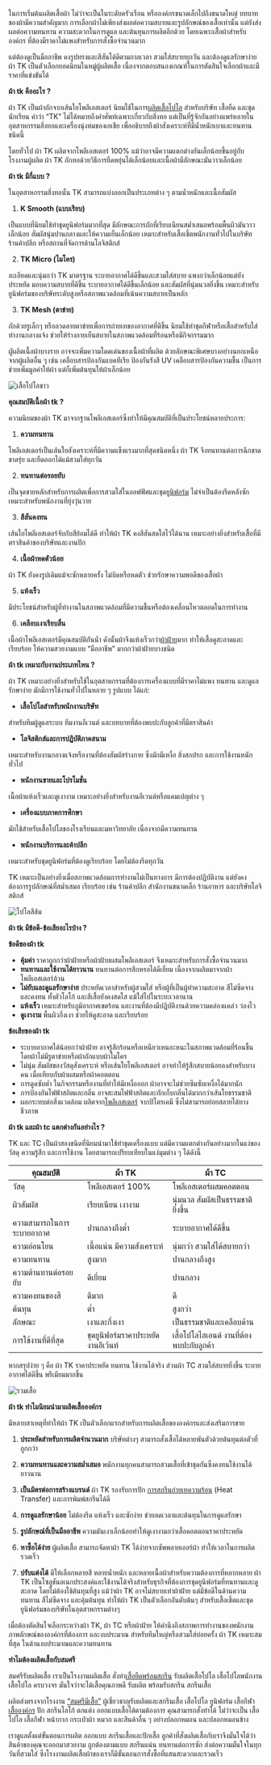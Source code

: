 ในการเริ่มต้นผลิตเสื้อผ้า ไม่ว่าจะเป็นในระดับครัวเรือน หรือองค์กรขนาดเล็กไปถึงขนาดใหญ่ บทบาทของผ้ามีความสำคัญมาก การเลือกผ้าไม่เพียงส่งผลต่อความสบายและรูปลักษณ์ของเสื้อเท่านั้น แต่ยังส่งผลต่อความทนทาน ความสะดวกในการดูแล และต้นทุนการผลิตอีกด้วย โดยเฉพาะเสื้อผ้าสำหรับองค์กร ที่ต้องมีราคาไม่แพงสำหรับการสั่งซื้อจำนวนมาก

แต่ต้องดูเป็นมืออาชีพ คงรูปทรงและสีสันได้ดีตามกาลเวลา สวมใส่สบายทุกวัน และต้องดูแลรักษาง่าย ผ้า TK เป็นตัวเลือกยอดนิยมในหมู่ผู้ผลิตเสื้อ เนื่องจากตอบสนองเกณฑ์ในการตัดสินใจเลือกผ้าและมีราคาที่แข่งขันได้

**ผ้า tk คืออะไร ?**

ผ้า TK เป็นผ้าถักจากเส้นใยโพลีเอสเตอร์ นิยมใช้ในการ[ผลิตเสื้อโปโล](/polo)
สำหรับบริษัท เสื้อยืด และชุดนักเรียน คำว่า “TK” ไม่ได้หมายถึงคำศัพท์เฉพาะเกี่ยวกับสิ่งทอ แต่เป็นที่รู้จักกันอย่างแพร่หลายในอุตสาหกรรมสิ่งทอและเครื่องนุ่งห่มของเอเชีย เพื่ออธิบายถึงผ้าสังเคราะห์ที่มีน้ำหนักเบาและทนทานชนิดนี้

โดยทั่วไป ผ้า TK ผลิตจากโพลีเอสเตอร์ 100% แม้ว่าอาจมีความแตกต่างกันเล็กน้อยขึ้นอยู่กับโรงงานผู้ผลิต ผ้า TK ถักทอด้วยวิธีการยืดหยุ่นได้เล็กน้อยและเนื้อผ้ามีลักษณะมันวาวเล็กน้อย

**ผ้า tk มีกี่แบบ ?**

ในอุตสาหกรรมสิ่งทอนั้น TK สามารถแบ่งออกเป็นประเภทต่าง ๆ ตามน้ำหนักและเนื้อสัมผัส 

1. **K Smooth (แบบเรียบ)**

เป็นแบบที่นิยมใช้ทำชุดยูนิฟอร์มมากที่สุด มีลักษณะการถักที่เรียบเนียนสม่ำเสมอพร้อมพื้นผิวมันวาวเล็กน้อย สัมผัสนุ่มปานกลางและให้ความเย็นเล็กน้อย เหมาะสำหรับเสื้อเชิ้ตพนักงานทั่วไปในบริษัท ร้านค้าปลีก หรือสถานที่จัดการด้านโลจิสติกส์

2. **TK Micro (ไมโคร)**

ละเอียดและนุ่มกว่า TK มาตรฐาน ระบายอากาศได้ดีขึ้นและสวมใส่สบาย แพงกว่าเล็กน้อยแต่ยังประหยัด มอบความสบายที่ดีขึ้น ระบายอากาศได้ดีขึ้นเล็กน้อย และสัมผัสที่นุ่มนวลยิ่งขึ้น เหมาะสำหรับยูนิฟอร์มของบริษัทระดับสูงหรือสภาพแวดล้อมที่เน้นความสบายเป็นหลัก 

3. **TK Mesh (ตาข่าย)**

ถักด้วยรูเล็กๆ หรือลวดลายตาข่ายเพื่อการถ่ายเทของอากาศที่ดีขึ้น นิยมใช้ทำชุดกีฬาหรือเสื้อสำหรับใส่ทำงานกลางแจ้ง ช่วยให้ร่างกายเย็นสบายในสภาพแวดล้อมที่ร้อนหรือมีกิจกรรมมาก

ผูัผลิตเนื้อผ้าบางราย อาจจะเพิ่มความโดดเด่นของเนื้อผ้าที่ผลิต ด้วยลักษณะพิเศษบางอย่างนอกเหนือจากผู้ผลิตอื่น ๆ เช่น เคลือบสารป้องกันแบคทีเรีย ป้องกันรังสี UV เคลือบสารป้องกันความชื้น เป็นการช่วยเพิ่มมูลค่าให้ผ้า แต่ก็เพิ่มต้นทุนให้ผ้าเล็กน้อย

![เสื้อโปโลขาว](/blog/what-is-tk-fabric-1.jpg)

**คุณสมบัติเนื้อผ้า tk ?**

ความนิยมของผ้า TK มาจากฐานโพลีเอสเตอร์ซึ่งทำให้มีคุณสมบัติที่เป็นประโยชน์หลายประการ:

1. **ความทนทาน**

โพลีเอสเตอร์เป็นเส้นใยสังเคราะห์ที่มีความแข็งแรงมากที่สุดชนิดหนึ่ง ผ้า TK จึงทนทานต่อการฉีกขาด ขาดรุ่ย และยืดออกได้แม้สวมใส่ทุกวัน

2. **ทนทานต่อรอยยับ**

เป็นจุดขายหลักสำหรับการผลิตเพื่อการสวมใส่ในออฟฟิศและชุด[ยูนิฟอร์ม](/uniform-advantages)
 ไม่จำเป็นต้องรีดหลังซัก เหมาะสำหรับพนักงานที่ยุ่งวุ่นวาย

3. **สีสันคงทน**

เส้นใยโพลีเอสเตอร์จับกับสีย้อมได้ดี ทำให้ผ้า TK คงสีสันสดใสไว้ได้นาน เหมาะอย่างยิ่งสำหรับเสื้อที่มีตราสินค้าของบริษัทและงานปัก

4. **เนื้อผ้าหดตัวน้อย**

ผ้า TK ยังคงรูปเดิมแม้จะซักหลายครั้ง ไม่บิดหรือหดตัว ช่วยรักษาความพอดีของเสื้อผ้า 

5. **แห้งเร็ว**

มีประโยชน์สำหรับผู้ที่ทำงานในสภาพแวดล้อมที่มีความชื้นหรือต้องเคลื่อนไหวตลอดในการทำงาน

6. **เคลือบเงาเรียบลื่น**

เนื้อผ้าโพลีเอสเตอร์มีคุณสมบัติกันน้ำ ดังนั้นผ้าจึงแห้งเร็วกว่า[ผ้าฝ้าย](/what-is-cotton)มาก ทำให้เสื้อดูสะอาดและเรียบร้อย ให้ความสวยงามแบบ “มืออาชีพ” มากกว่าผ้าฝ้ายบางชนิด

**ผ้า tk เหมาะกับงานประเภทไหน ?**

ผ้า TK เหมาะอย่างยิ่งสำหรับใช้ในอุตสาหกรรมที่ต้องการเครื่องแบบที่มีราคาไม่แพง ทนทาน และดูแลรักษาง่าย มักมีการใช้งานทั่วไปในหลาย ๆ รูปแบบ ได้แก่:

- **เสื้อโปโลสำหรับพนักงานบริษัท**

สำหรับทีมผู้ดูแลระบบ ทีมงานอีเวนต์ และบทบาทที่ต้องพบปะกับลูกค้าที่มีตราสินค้า

- **โลจิสติกส์และการปฏิบัติภาคสนาม**

เหมาะสำหรับงานกลางแจ้งหรืองานที่ต้องสัมผัสร่างกาย ซึ่งมักมีเหงื่อ สิ่งสกปรก และการใช้งานหนักทั่วไป

- **พนักงานขายและโปรโมชั่น**

เนื้อผ้าแห้งเร็วและดูเงางาม เหมาะอย่างยิ่งสำหรับงานอีเวนต์หรือแคมเปญต่าง ๆ 

- **เครื่องแบบภาคการศึกษา**

มักใช้สำหรับเสื้อโปโลของโรงเรียนและมหาวิทยาลัย เนื่องจากมีความทนทาน

- **พนักงานบริการและค้าปลีก**

เหมาะสำหรับชุดยูนิฟอร์มที่ต้องดูเรียบร้อย โดยไม่ต้องรีดทุกวัน

TK เหมาะเป็นอย่างยิ่งเมื่อสภาพแวดล้อมการทำงานไม่เป็นทางการ มีการต้องปฏิบัติงาน แต่ยังคงต้องการรูปลักษณ์ที่สม่ำเสมอ เรียบร้อย เช่น ร้านค้าปลีก สำนักงานขนาดเล็ก ร้านอาหาร และบริษัทโลจิสติกส์

![โปโลสีส้ม](/blog/what-is-tk-fabric-2.jpg)

**ผ้า tk มีข้อดี-ข้อเสียอะไรบ้าง ?**

**ข้อดีของผ้า tk**

- **คุ้มค่า** ราคาถูกกว่าผ้าฝ้ายหรือผ้าฝ้ายผสมโพลีเอสเตอร์ จึงเหมาะสำหรับการสั่งซื้อจำนวนมาก
- **ทนทานและใช้งานได้ยาวนาน** ทนทานต่อการสึกหรอได้ดีเยี่ยม เนื่องจากผลิตมาจากผ้าโพลีเอสเตอร์ล้วน
- **ไม่ยับและดูแลรักษาง่าย** ประหยัดเวลาสำหรับผู้สวมใส่ หรือผู้ที่เป็นผู้ทำความสะอาด
สีไม่ซีดจางและคงทน ทั้งตัวโลโก้ และสีเสื้อยังคงสดใส แม้ใส่ไปในระยะเวลานาน
- **แห้งเร็ว** เหมาะสำหรับภูมิอากาศเขตร้อน และงานที่ต้องมีปฏิบัติงานด้วยความคล่องแคล่ว ว่องไว
- **ดูเงางาม** พื้นผิวกึ่งเงา ช่วยให้ดูสะอาด และเรียบร้อย

**ข้อเสียของผ้า tk**

- ระบายอากาศได้น้อยกว่าผ้าฝ้าย อาจรู้สึกร้อนหรือเหนียวเหนอะหนะในสภาพแวดล้อมที่ร้อนชื้น โดยผ้าไม่มีรูตาข่ายหรือผ้าถักแบบผ้าไมโคร
- ไม่นุ่ม สัมผัสของวัสดุสังเคราะห์ หรือเส้นใยโพลีเอสเตอร์ อาจทำให้รู้สึกสบายน้อยลงสำหรับบางคน เมื่อเทียบกับผ้าผสมหรือผ้าคอตตอน
- การดูดซับต่ำ ในกิจกรรมหรืองานที่ทำให้มีเหงื่อออก ผ้าอาจจะไม่ช่วยซึมซับเหงื่อได้มากนัก
- การป้องกันไฟฟ้าสถิตและกลิ่น อาจสะสมไฟฟ้าสถิตและกักเก็บกลิ่นได้มากกว่าเส้นใยธรรมชาติ
- ผลกระทบต่อสิ่งแวดล้อม ผลิตจาก[โพลีเอสเตอร์](https://content.nuxt.com/docs/components/prose#prosea)
จากปิโตรเคมี ซึ่งไม่สามารถย่อยสลายได้ทางชีวภาพ 

**ผ้า tk และผ้า tc แตกต่างกันอย่างไร ?**

TK และ TC เป็นผ้าสองชนิดที่นิยมนำมาใช้ทำชุดเครื่องแบบ แต่มีความแตกต่างกันอย่างมากในแง่ของวัสดุ ความรู้สึก และการใช้งาน โดยสามารถเปรียบเทียบในแง่มุมต่าง ๆ ได้ดังนี้ 

| คุณสมบัติ                     | ผ้า TK                        | ผ้า TC                                   |
|------------------------------|-------------------------------|------------------------------------------|
| วัสดุ                        | โพลีเอสเตอร์ 100%           | โพลีเอสเตอร์ผสมคอตตอน                 |
| ผิวสัมผัส                    | เรียบเนียน เงางาม            | นุ่มนวล สัมผัสเป็นธรรมชาติยิ่งขึ้น     |
| ความสามารถในการระบายอากาศ | ปานกลางถึงต่ำ                | ระบายอากาศได้ดีขึ้น                    |
| ความอ่อนโยน                 | เนื้อแน่น มีความสังเคราะห์ | นุ่มกว่า สวมใส่ได้สบายกว่า             |
| ความทนทาน                   | สูงมาก                        | ปานกลางถึงสูง                          |
| ความต้านทานต่อรอยยับ       | ดีเยี่ยม                      | ปานกลาง                                |
| ความคงทนของสี               | ดีมาก                         | ดี                                       |
| ต้นทุน                       | ต่ำ                           | สูงกว่า                                 |
| ลักษณะ                      | เงาและกึ่งเงา                 | เป็นธรรมชาติและเคลือบด้าน              |
| การใช้งานที่ดีที่สุด         | ชุดยูนิฟอร์มราคาประหยัด งานอีเว้นท์ | เสื้อโปโลไฮเอนด์ งานที่ต้องพบปะกับลูกค้า |


หากสรุปง่าย ๆ คือ ผ้า TK ราคาประหยัด ทนทาน ใช้งานได้จริง ส่วนผ้า TC สวมใส่สบายยิ่งขึ้น ระบายอากาศได้ดีขึ้น พรีเมียมมากขึ้น

![รวมเสื้อ](blog/what-is-tk-fabric-3.jpg)

**ผ้า tk ทำไมนิยมนำมาผลิตเสื้อองค์กร**

มีหลายสาเหตุที่ทำให้ผ้า TK เป็นตัวเลือกแรกสำหรับการผลิตเสื้อขององค์กรและส่งเสริมการขาย

1. **ประหยัดสำหรับการผลิตจำนวนมาก** บริษัทต่างๆ สามารถสั่งเสื้อได้หลายพันตัวด้วยต้นทุนต่อตัวที่ถูกกว่า

2. **ความทนทานและความสม่ำเสมอ** พนักงานทุกคนสามารถสวมเสื้อที่เข้าชุดกันซึ่งคงทนใช้งานได้ยาวนาน

3. **เป็นมิตรต่อการสร้างแบรนด์** ผ้า TK รองรับการปัก [การสกรีนถ่ายเทความร้อน](https://www.deconetwork.com/what-is-heat-transfer-printing/)
 (Heat Transfer) และการพิมพ์สกรีนได้ดี

4. **การดูแลรักษาน้อย** ไม่ต้องรีด แห้งเร็ว และซักง่าย ช่วยลดเวลาและต้นทุนในการดูแลรักษา 

5. **รูปลักษณ์ที่เป็นมืออาชีพ** ความมันเงาเล็กน้อยทำให้ดูเงางามกว่าเสื้อคอตตอนราคาประหยัด

6. **หาซื้อได้ง่าย**
 ผู้ผลิตเสื้อ สามารถจัดหาผ้า TK ได้ง่ายจากซัพพลายเออร์ผ้า ทำให้เวลาในการผลิตรวดเร็ว

7. **ปรับแต่งได้** 
มีให้เลือกหลายสี หลายน้ำหนัก และหลายเนื้อผ้าสำหรับความต้องการที่หลากหลาย
ผ้า TK เป็นโซลูชันอเนกประสงค์และใช้งานได้จริงสำหรับธุรกิจที่ต้องการชุดยูนิฟอร์มที่ทนทานและดูสะอาด โดยไม่ต้องใช้ต้นทุนที่สูง แม้ว่าผ้า TK อาจไม่สบายเท่าผ้าฝ้าย แต่มีข้อดีในด้านความทนทาน สีไม่ซีดจาง และคุ้มต้นทุน ทำให้ผ้า TK เป็นตัวเลือกอันดับต้นๆ สำหรับเสื้อเชิ้ตและชุดยูนิฟอร์มของบริษัทในอุตสาหกรรมต่างๆ

เมื่อต้องตัดสินใจเลือกระหว่างผ้า TK, ผ้า TC หรือผ้าฝ้าย ให้คำนึงถึงสภาพการทำงานของพนักงาน ภาพลักษณ์ขององค์กรที่ต้องการ และงบประมาณ สำหรับทีมใหญ่หรือสวมใส่บ่อยครั้ง ผ้า TK เหมาะสมที่สุด ในด้านงบประมาณและความทนทาน

**ทำไมต้องผลิตเสื้อกับสมศรี**

สมศรีรับผลิตเสื้อ เราเป็นโรงงานผลิตเสื้อ สั่งทำ[เสื้อยืดพร้อมสกรีน](/what-is-screen-printed-shirts)
 รับผลิตเสื้อโปโล เสื้อโปโลพนักงาน เสื้อโปโล ครบวงจร มั่นใจว่าจะได้เสื้อคุณภาพดี รับผลิต พร้อมรับสกรีน สกรีนเสื้อ 

 ผลิตส่งตรงจากโรงงาน [“สมศรีมีเสื้อ”](/https://somsritshirt.com/) ผู้เชี่ยวชาญรับผลิตและสกรีนเสื้อ เสื้อโปโล ยูนิฟอร์ม เสื้อกีฬา [เสื้อองค์กร](/company-shirt) ปัก สกรีนโลโก้ ตกแต่ง ออกแบบเสื้อได้ตามต้องการ คุณสามารถสั่งทำได้ ไม่ว่าจะเป็น เสื้อโปโล เสื้อกีฬา หน้ากาก กระเป๋าผ้า หมวก และสินค้าอื่น ๆ อย่างปลอกหมอน และปลอกหมอนข้าง

เราดูแลตั้งแต่ขั้นตอนการผลิต ออกแบบ สกรีนเสื้อและปักเสื้อ ลูกค้าที่สั่งผลิตเสื้อกับเราจึงมั่นใจได้ว่าสินค้าของคุณจะออกมาสวยงาม ถูกต้องตามแบบ สกรีนแน่น ทนทานต่อการซัก ส่งต่อความมั่นใจในทุกวันที่สวมใส่ ซึ่งโรงงานผลิตเสื้อผ้าของเราก็มีขั้นตอนการสั่งซื้อที่แสนสะดวกและรวดเร็ว





